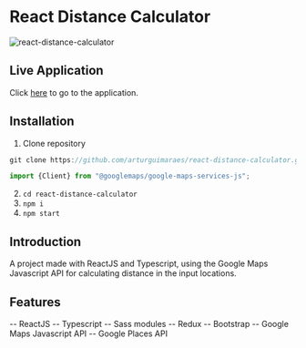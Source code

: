 # React Distance Calculator

![react-distance-calculator](https://github.com/arturguimaraes/react-distance-calculator/blob/main/src/assets/img/print1.png?raw=true)

## Live Application

Click [here](https://arturguimaraes.github.io/react-distance-calculator/) to go to the application.

## Installation

1. Clone repository

```js 
git clone https://github.com/arturguimaraes/react-distance-calculator.git 
```

```js
import {Client} from "@googlemaps/google-maps-services-js";
```

2. `cd react-distance-calculator`
3. `npm i`
4. `npm start`

## Introduction

A project made with ReactJS and Typescript, using the Google Maps Javascript API for calculating distance in the input locations.

## Features

-- ReactJS
-- Typescript
-- Sass modules
-- Redux
-- Bootstrap
-- Google Maps Javascript API
-- Google Places API